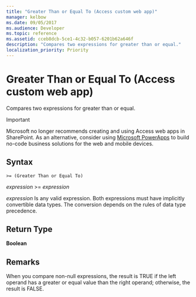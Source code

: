 ```yaml
---
title: "Greater Than or Equal To (Access custom web app)"
manager: kelbow
ms.date: 09/05/2017
ms.audience: Developer
ms.topic: reference
ms.assetid: cceb8dcb-5ce1-4c32-b057-6201b62a646f
description: "Compares two expressions for greater than or equal."
localization_priority: Priority
---
```


# Greater Than or Equal To (Access custom web app)

Compares two expressions for greater than or equal.
  
> [!IMPORTANT]
> Microsoft no longer recommends creating and using Access web apps in SharePoint. As an alternative, consider using [Microsoft PowerApps](https://powerapps.microsoft.com/en-us/) to build no-code business solutions for the web and mobile devices. 
  
## Syntax

`>= (Greater Than or Equal To)`

*expression*  \>=  *expression* 
  
*expression*  Is any valid expression. Both expressions must have implicitly convertible data types. The conversion depends on the rules of data type precedence. 
  
## Return Type

**Boolean**
  
## Remarks

When you compare non-null expressions, the result is TRUE if the left operand has a greater or equal value than the right operand; otherwise, the result is FALSE.
  

